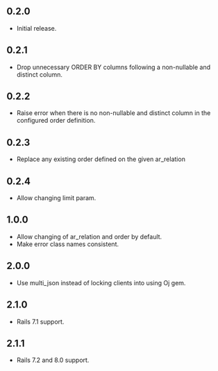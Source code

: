 ## 0.2.0
- Initial release.

## 0.2.1
- Drop unnecessary ORDER BY columns following a non-nullable and distinct column.

## 0.2.2
- Raise error when there is no non-nullable and distinct column in the configured order definition.

## 0.2.3
- Replace any existing order defined on the given ar_relation

## 0.2.4
- Allow changing limit param.

## 1.0.0
- Allow changing of ar_relation and order by default.
- Make error class names consistent.

## 2.0.0
- Use multi_json instead of locking clients into using Oj gem.

## 2.1.0
- Rails 7.1 support.

## 2.1.1
- Rails 7.2 and 8.0 support.